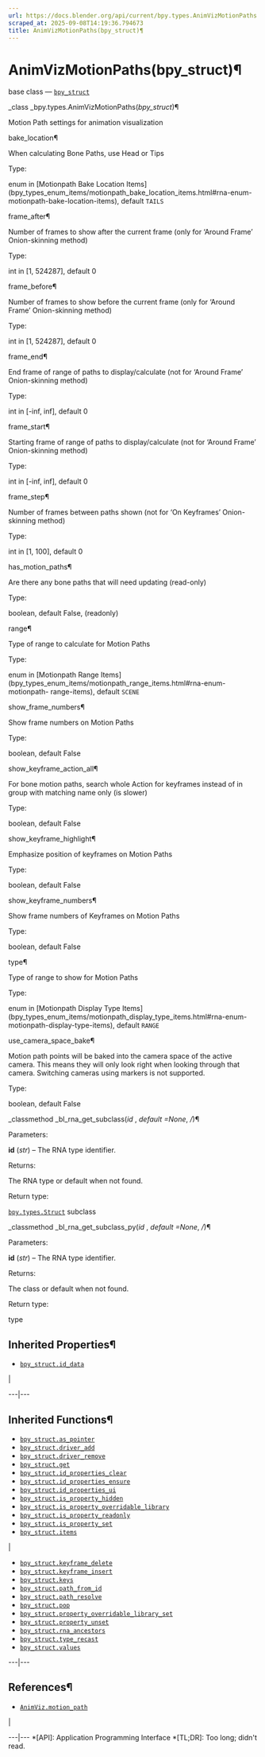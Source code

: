 ```yaml
---
url: https://docs.blender.org/api/current/bpy.types.AnimVizMotionPaths.html
scraped_at: 2025-09-08T14:19:36.794673
title: AnimVizMotionPaths(bpy_struct)¶
---
```


# AnimVizMotionPaths(bpy_struct)¶  
  
base class — [`bpy_struct`](bpy.types.bpy_struct.html#bpy.types.bpy_struct
"bpy.types.bpy_struct")

_class _bpy.types.AnimVizMotionPaths(_bpy_struct_)¶

    

Motion Path settings for animation visualization

bake_location¶

    

When calculating Bone Paths, use Head or Tips

Type:

    

enum in [Motionpath Bake Location
Items](bpy_types_enum_items/motionpath_bake_location_items.html#rna-enum-
motionpath-bake-location-items), default `TAILS`

frame_after¶

    

Number of frames to show after the current frame (only for ‘Around Frame’
Onion-skinning method)

Type:

    

int in [1, 524287], default 0

frame_before¶

    

Number of frames to show before the current frame (only for ‘Around Frame’
Onion-skinning method)

Type:

    

int in [1, 524287], default 0

frame_end¶

    

End frame of range of paths to display/calculate (not for ‘Around Frame’
Onion-skinning method)

Type:

    

int in [-inf, inf], default 0

frame_start¶

    

Starting frame of range of paths to display/calculate (not for ‘Around Frame’
Onion-skinning method)

Type:

    

int in [-inf, inf], default 0

frame_step¶

    

Number of frames between paths shown (not for ‘On Keyframes’ Onion-skinning
method)

Type:

    

int in [1, 100], default 0

has_motion_paths¶

    

Are there any bone paths that will need updating (read-only)

Type:

    

boolean, default False, (readonly)

range¶

    

Type of range to calculate for Motion Paths

Type:

    

enum in [Motionpath Range
Items](bpy_types_enum_items/motionpath_range_items.html#rna-enum-motionpath-
range-items), default `SCENE`

show_frame_numbers¶

    

Show frame numbers on Motion Paths

Type:

    

boolean, default False

show_keyframe_action_all¶

    

For bone motion paths, search whole Action for keyframes instead of in group
with matching name only (is slower)

Type:

    

boolean, default False

show_keyframe_highlight¶

    

Emphasize position of keyframes on Motion Paths

Type:

    

boolean, default False

show_keyframe_numbers¶

    

Show frame numbers of Keyframes on Motion Paths

Type:

    

boolean, default False

type¶

    

Type of range to show for Motion Paths

Type:

    

enum in [Motionpath Display Type
Items](bpy_types_enum_items/motionpath_display_type_items.html#rna-enum-
motionpath-display-type-items), default `RANGE`

use_camera_space_bake¶

    

Motion path points will be baked into the camera space of the active camera.
This means they will only look right when looking through that camera.
Switching cameras using markers is not supported.

Type:

    

boolean, default False

_classmethod _bl_rna_get_subclass(_id_ , _default =None_, _/_)¶

    

Parameters:

    

**id** (_str_) – The RNA type identifier.

Returns:

    

The RNA type or default when not found.

Return type:

    

[`bpy.types.Struct`](bpy.types.Struct.html#bpy.types.Struct
"bpy.types.Struct") subclass

_classmethod _bl_rna_get_subclass_py(_id_ , _default =None_, _/_)¶

    

Parameters:

    

**id** (_str_) – The RNA type identifier.

Returns:

    

The class or default when not found.

Return type:

    

type

## Inherited Properties¶

  * [`bpy_struct.id_data`](bpy.types.bpy_struct.html#bpy.types.bpy_struct.id_data "bpy.types.bpy_struct.id_data")

|

  
---|---  
  
## Inherited Functions¶

  * [`bpy_struct.as_pointer`](bpy.types.bpy_struct.html#bpy.types.bpy_struct.as_pointer "bpy.types.bpy_struct.as_pointer")
  * [`bpy_struct.driver_add`](bpy.types.bpy_struct.html#bpy.types.bpy_struct.driver_add "bpy.types.bpy_struct.driver_add")
  * [`bpy_struct.driver_remove`](bpy.types.bpy_struct.html#bpy.types.bpy_struct.driver_remove "bpy.types.bpy_struct.driver_remove")
  * [`bpy_struct.get`](bpy.types.bpy_struct.html#bpy.types.bpy_struct.get "bpy.types.bpy_struct.get")
  * [`bpy_struct.id_properties_clear`](bpy.types.bpy_struct.html#bpy.types.bpy_struct.id_properties_clear "bpy.types.bpy_struct.id_properties_clear")
  * [`bpy_struct.id_properties_ensure`](bpy.types.bpy_struct.html#bpy.types.bpy_struct.id_properties_ensure "bpy.types.bpy_struct.id_properties_ensure")
  * [`bpy_struct.id_properties_ui`](bpy.types.bpy_struct.html#bpy.types.bpy_struct.id_properties_ui "bpy.types.bpy_struct.id_properties_ui")
  * [`bpy_struct.is_property_hidden`](bpy.types.bpy_struct.html#bpy.types.bpy_struct.is_property_hidden "bpy.types.bpy_struct.is_property_hidden")
  * [`bpy_struct.is_property_overridable_library`](bpy.types.bpy_struct.html#bpy.types.bpy_struct.is_property_overridable_library "bpy.types.bpy_struct.is_property_overridable_library")
  * [`bpy_struct.is_property_readonly`](bpy.types.bpy_struct.html#bpy.types.bpy_struct.is_property_readonly "bpy.types.bpy_struct.is_property_readonly")
  * [`bpy_struct.is_property_set`](bpy.types.bpy_struct.html#bpy.types.bpy_struct.is_property_set "bpy.types.bpy_struct.is_property_set")
  * [`bpy_struct.items`](bpy.types.bpy_struct.html#bpy.types.bpy_struct.items "bpy.types.bpy_struct.items")

|

  * [`bpy_struct.keyframe_delete`](bpy.types.bpy_struct.html#bpy.types.bpy_struct.keyframe_delete "bpy.types.bpy_struct.keyframe_delete")
  * [`bpy_struct.keyframe_insert`](bpy.types.bpy_struct.html#bpy.types.bpy_struct.keyframe_insert "bpy.types.bpy_struct.keyframe_insert")
  * [`bpy_struct.keys`](bpy.types.bpy_struct.html#bpy.types.bpy_struct.keys "bpy.types.bpy_struct.keys")
  * [`bpy_struct.path_from_id`](bpy.types.bpy_struct.html#bpy.types.bpy_struct.path_from_id "bpy.types.bpy_struct.path_from_id")
  * [`bpy_struct.path_resolve`](bpy.types.bpy_struct.html#bpy.types.bpy_struct.path_resolve "bpy.types.bpy_struct.path_resolve")
  * [`bpy_struct.pop`](bpy.types.bpy_struct.html#bpy.types.bpy_struct.pop "bpy.types.bpy_struct.pop")
  * [`bpy_struct.property_overridable_library_set`](bpy.types.bpy_struct.html#bpy.types.bpy_struct.property_overridable_library_set "bpy.types.bpy_struct.property_overridable_library_set")
  * [`bpy_struct.property_unset`](bpy.types.bpy_struct.html#bpy.types.bpy_struct.property_unset "bpy.types.bpy_struct.property_unset")
  * [`bpy_struct.rna_ancestors`](bpy.types.bpy_struct.html#bpy.types.bpy_struct.rna_ancestors "bpy.types.bpy_struct.rna_ancestors")
  * [`bpy_struct.type_recast`](bpy.types.bpy_struct.html#bpy.types.bpy_struct.type_recast "bpy.types.bpy_struct.type_recast")
  * [`bpy_struct.values`](bpy.types.bpy_struct.html#bpy.types.bpy_struct.values "bpy.types.bpy_struct.values")

  
---|---  
  
## References¶

  * [`AnimViz.motion_path`](bpy.types.AnimViz.html#bpy.types.AnimViz.motion_path "bpy.types.AnimViz.motion_path")

|

  
---|---
  *[API]: Application Programming Interface
  *[TL;DR]: Too long; didn't read.

